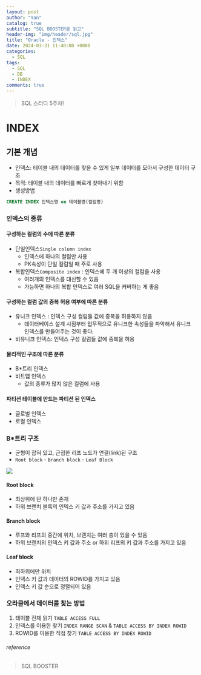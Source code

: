 ```yaml
---
layout: post
author: "Yan"
catalog: true
subtitle: "SQL BOOSTER를 읽고"
header-img: "img/header/sql.jpg"
title: "Oracle - 인덱스"
date: 2024-03-31 11:40:08 +0000
categories:
  - SQL
tags:
  - SQL
  - DB
  - INDEX
comments: true
---
```


> SQL 스터디 5주차!

# INDEX

## 기본 개념

- 인덱스: 테이블 내의 데이터를 찾을 수 있게 일부 데이터를 모아서 구성한 데이터 구조
- 목적: 테이블 내의 데이터를 빠르게 찾아내기 위함
- 생성방법

```sql
CREATE INDEX 인덱스명 on 테이블명(컬럼명)
```

### 인덱스의 종류

#### 구성하는 컬럼의 수에 따른 분류

- 단일인덱스`Single column index` 
  - 인덱스에 하나의 컬럼만 사용
  - PK속성이 단일 컬럼일 때 주로 사용
- 복합인덱스`Composite index` : 인덱스에 두 개 이상의 컬럼을 사용
  - 여러개의 인덱스를 대신할 수 있음
  - 가능하면 하나의 복합 인덱스로 여러 SQL을 커버하는 게 좋음

#### 구성하는 컬럼 값의 중복 허용 여부에 따른 분류

- 유니크 인덱스 : 인덱스 구성 컬럼들 값에 중복을 허용하지 않음
  - 데이터베이스 설계 시점부터 업무적으로 유니크한 속성들을 파악해서 유니크 인덱스를 만들어주는 것이 좋다.
- 비유니크 인덱스: 인덱스 구성 컬럼들 값에 중복을 허용

#### 물리적인 구조에 따른 분류

- B*트리 인덱스
- 비트맵 인덱스
  - 값의 종류가 많지 않은 컬럼에 사용

#### 파티션 테이블에 만드는 파티션 된 인덱스

- 글로벌 인덱스
- 로컬 인덱스


### B*트리 구조

- 균형이 잡혀 있고, 근접한 리프 노드가 연결(link)된 구조
- `Root block` - `Branch block` - `Leaf Block`

![](https://img1.daumcdn.net/thumb/R1280x0/?scode=mtistory2&fname=https%3A%2F%2Fblog.kakaocdn.net%2Fdn%2FccrLLA%2FbtrwjoKOWAg%2FMMrjjdldUSUDaB2AwGc2g1%2Fimg.png)

#### Root block

- 최상위에 단 하나만 존재
- 하위 브랜치 블록의 인덱스 키 값과 주소를 가지고 있음

#### Branch block

- 루프와 리프의 중간에 위치, 브랜치는 여러 층이 있을 수 있음
- 하위 브랜치의 인덱스 키 값과 주소 or 하위 리프의 키 값과 주소를 가지고 있음

#### Leaf block

- 최하위에만 위치
- 인덱스 키 값과 데이터의 ROWID를 가지고 있음
- 인덱스 키 값 순으로 정렬되어 있음

### 오라클에서 데이터를 찾는 방법

1. 테이블 전체 읽기 `TABLE ACCESS FULL`
2. 인덱스를 이용한 찾기 `INDEX RANGE SCAN` & `TABLE ACCESS BY INDEX ROWID`
3. ROWID를 이용한 직접 찾기 `TABLE ACCESS BY INDEX ROWID`

###### reference

> SQL BOOSTER